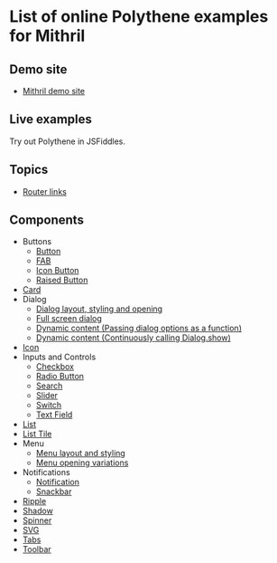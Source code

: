 # List of online Polythene examples for Mithril

## Demo site

* [Mithril demo site](https://arthurclemens.github.io/polythene-demos/mithril/)

## Live examples

Try out Polythene in JSFiddles.

## Topics

* [Router links](https://jsfiddle.net/ArthurClemens/7vurv0c3/)

## Components

* Buttons
  * [Button](https://jsfiddle.net/ArthurClemens/5d5xfoxs/)
  * [FAB](https://jsfiddle.net/ArthurClemens/zzjb2mfu/)
  * [Icon Button](https://jsfiddle.net/ArthurClemens/xafv074k/)
  * [Raised Button](https://jsfiddle.net/ArthurClemens/e6werwgv/)
* [Card](https://jsfiddle.net/ArthurClemens/47uy6e1w/)
* Dialog
  * [Dialog layout, styling and opening](https://jsfiddle.net/ArthurClemens/t4uy26Lb/)
  * [Full screen dialog](https://jsfiddle.net/ArthurClemens/v4uhjnyx/)
  * [Dynamic content (Passing dialog options as a function)](https://jsfiddle.net/ArthurClemens/0g6010eu/)
  * [Dynamic content (Continuously calling Dialog.show)](https://jsfiddle.net/ArthurClemens/pwLLjtL0/)
* [Icon](https://jsfiddle.net/ArthurClemens/ubzhapwy/)
* Inputs and Controls
  * [Checkbox](https://jsfiddle.net/ArthurClemens/gcuc9mch/)
  * [Radio Button](https://jsfiddle.net/ArthurClemens/ct0ear8h/)
  * [Search](https://jsfiddle.net/ArthurClemens/4zmtfd5u/)
  * [Slider](https://jsfiddle.net/ArthurClemens/nL12sq4x/)
  * [Switch](https://jsfiddle.net/ArthurClemens/70bejjr8/)
  * [Text Field](https://jsfiddle.net/ArthurClemens/m396q0hh/)
* [List](https://jsfiddle.net/ArthurClemens/8k7gg3va/)  
* [List Tile](https://jsfiddle.net/ArthurClemens/eyksxemo/)
* Menu
  * [Menu layout and styling](https://jsfiddle.net/ArthurClemens/431659xp/)
  * [Menu opening variations](https://jsfiddle.net/ArthurClemens/0jccysmx/)
* Notifications
  * [Notification](https://jsfiddle.net/ArthurClemens/baex75f0/)
  * [Snackbar](https://jsfiddle.net/ArthurClemens/7x9mhmmm/)
* [Ripple](https://jsfiddle.net/ArthurClemens/rcyn8f64/)
* [Shadow](https://jsfiddle.net/ArthurClemens/87wjreeu/)
* [Spinner](https://jsfiddle.net/ArthurClemens/hnzvnhxa/)
* [SVG](https://jsfiddle.net/ArthurClemens/wu1v74yk/)
* [Tabs](https://jsfiddle.net/ArthurClemens/dos13t3z/)
* [Toolbar](https://jsfiddle.net/ArthurClemens/t5hhcuxn/)
